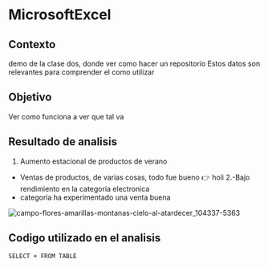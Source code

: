 # MicrosoftExcel

## Contexto
demo de la clase dos, donde ver como hacer un  repositorio 
Estos datos son relevantes para comprender el como utilizar

## Objetivo
Ver como funciona a ver que tal va

## Resultado de analisis
1. Aumento estacional de productos de verano
 - Ventas de productos, de varias cosas, todo fue bueno
👉 holi
2.-Bajo rendimiento en la categoria electronica
 - categoria ha experimentado una venta buena


![campo-flores-amarillas-montanas-cielo-al-atardecer_104337-5363](https://github.com/CatherineMoMa/MicrosoftExcel/assets/174287659/4296bf07-ab1e-45db-b87b-64bfca6a265f)

## Codigo utilizado en el analisis 
``` SELECT + FROM TABLE ```
